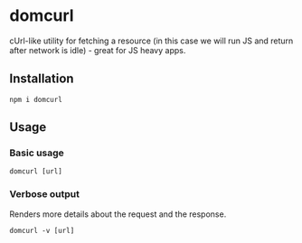 # domcurl
cUrl-like utility for fetching a resource (in this case we will run JS and return after network is idle) - great for JS heavy apps.

## Installation

`npm i domcurl`

## Usage


### Basic usage

`domcurl [url]`

### Verbose output

Renders more details about the request and the response.

`domcurl -v [url]`